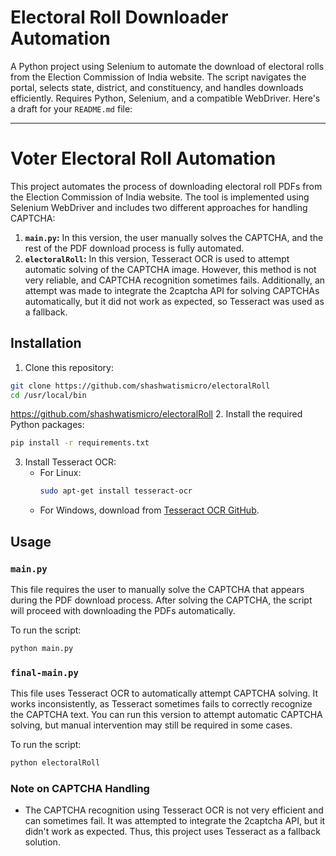 # Electoral Roll Downloader Automation
A Python project using Selenium to automate the download of electoral rolls from the Election Commission of India website. The script navigates the portal, selects state, district, and constituency, and handles downloads efficiently. Requires Python, Selenium, and a compatible WebDriver.
Here's a draft for your `README.md` file:

---

# Voter Electoral Roll Automation

This project automates the process of downloading electoral roll PDFs from the Election Commission of India website. The tool is implemented using Selenium WebDriver and includes two different approaches for handling CAPTCHA:

1. **`main.py`:** In this version, the user manually solves the CAPTCHA, and the rest of the PDF download process is fully automated.
2. **`electoralRoll`:** In this version, Tesseract OCR is used to attempt automatic solving of the CAPTCHA image. However, this method is not very reliable, and CAPTCHA recognition sometimes fails. Additionally, an attempt was made to integrate the 2captcha API for solving CAPTCHAs automatically, but it did not work as expected, so Tesseract was used as a fallback.

## Installation

1. Clone this repository:

```bash
git clone https://github.com/shashwatismicro/electoralRoll
cd /usr/local/bin
```
https://github.com/shashwatismicro/electoralRoll
2. Install the required Python packages:

```bash
pip install -r requirements.txt
```

3. Install Tesseract OCR:
   - For Linux:
     ```bash
     sudo apt-get install tesseract-ocr
     ```
   - For Windows, download from [Tesseract OCR GitHub](https://github.com/tesseract-ocr/tesseract).

## Usage

### `main.py`

This file requires the user to manually solve the CAPTCHA that appears during the PDF download process. After solving the CAPTCHA, the script will proceed with downloading the PDFs automatically.

To run the script:

```bash
python main.py
```

### `final-main.py`

This file uses Tesseract OCR to automatically attempt CAPTCHA solving. It works inconsistently, as Tesseract sometimes fails to correctly recognize the CAPTCHA text. You can run this version to attempt automatic CAPTCHA solving, but manual intervention may still be required in some cases.

To run the script:

```bash
python electoralRoll
```

### Note on CAPTCHA Handling

- The CAPTCHA recognition using Tesseract OCR is not very efficient and can sometimes fail. It was attempted to integrate the 2captcha API, but it didn't work as expected. Thus, this project uses Tesseract as a fallback solution.

